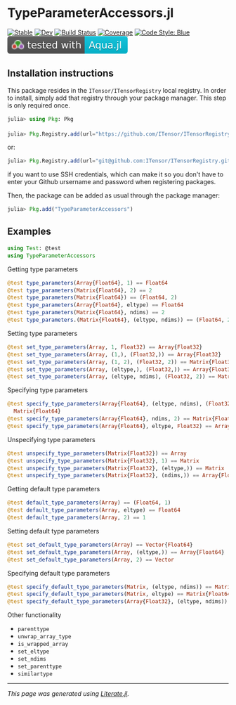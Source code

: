 # TypeParameterAccessors.jl

[![Stable](https://img.shields.io/badge/docs-stable-blue.svg)](https://ITensor.github.io/TypeParameterAccessors.jl/stable/)
[![Dev](https://img.shields.io/badge/docs-dev-blue.svg)](https://ITensor.github.io/TypeParameterAccessors.jl/dev/)
[![Build Status](https://github.com/ITensor/TypeParameterAccessors.jl/actions/workflows/Tests.yml/badge.svg?branch=main)](https://github.com/ITensor/TypeParameterAccessors.jl/actions/workflows/Tests.yml?query=branch%3Amain)
[![Coverage](https://codecov.io/gh/ITensor/TypeParameterAccessors.jl/branch/main/graph/badge.svg)](https://codecov.io/gh/ITensor/TypeParameterAccessors.jl)
[![Code Style: Blue](https://img.shields.io/badge/code%20style-blue-4495d1.svg)](https://github.com/invenia/BlueStyle)
[![Aqua](https://raw.githubusercontent.com/JuliaTesting/Aqua.jl/master/badge.svg)](https://github.com/JuliaTesting/Aqua.jl)

## Installation instructions

This package resides in the `ITensor/ITensorRegistry` local registry.
In order to install, simply add that registry through your package manager.
This step is only required once.
```julia
julia> using Pkg: Pkg

julia> Pkg.Registry.add(url="https://github.com/ITensor/ITensorRegistry")
```
or:
```julia
julia> Pkg.Registry.add(url="git@github.com:ITensor/ITensorRegistry.git")
```
if you want to use SSH credentials, which can make it so you don't have to enter your Github ursername and password when registering packages.

Then, the package can be added as usual through the package manager:

```julia
julia> Pkg.add("TypeParameterAccessors")
```

## Examples

````julia
using Test: @test
using TypeParameterAccessors
````

Getting type parameters

````julia
@test type_parameters(Array{Float64}, 1) == Float64
@test type_parameters(Matrix{Float64}, 2) == 2
@test type_parameters(Matrix{Float64}) == (Float64, 2)
@test type_parameters(Array{Float64}, eltype) == Float64
@test type_parameters(Matrix{Float64}, ndims) == 2
@test type_parameters.(Matrix{Float64}, (eltype, ndims)) == (Float64, 2)
````

Setting type parameters

````julia
@test set_type_parameters(Array, 1, Float32) == Array{Float32}
@test set_type_parameters(Array, (1,), (Float32,)) == Array{Float32}
@test set_type_parameters(Array, (1, 2), (Float32, 2)) == Matrix{Float32}
@test set_type_parameters(Array, (eltype,), (Float32,)) == Array{Float32}
@test set_type_parameters(Array, (eltype, ndims), (Float32, 2)) == Matrix{Float32}
````

Specifying type parameters

````julia
@test specify_type_parameters(Array{Float64}, (eltype, ndims), (Float32, 2)) ==
  Matrix{Float64}
@test specify_type_parameters(Array{Float64}, ndims, 2) == Matrix{Float64}
@test specify_type_parameters(Array{Float64}, eltype, Float32) == Array{Float64}
````

Unspecifying type parameters

````julia
@test unspecify_type_parameters(Matrix{Float32}) == Array
@test unspecify_type_parameters(Matrix{Float32}, 1) == Matrix
@test unspecify_type_parameters(Matrix{Float32}, (eltype,)) == Matrix
@test unspecify_type_parameters(Matrix{Float32}, (ndims,)) == Array{Float32}
````

Getting default type parameters

````julia
@test default_type_parameters(Array) == (Float64, 1)
@test default_type_parameters(Array, eltype) == Float64
@test default_type_parameters(Array, 2) == 1
````

Setting default type parameters

````julia
@test set_default_type_parameters(Array) == Vector{Float64}
@test set_default_type_parameters(Array, (eltype,)) == Array{Float64}
@test set_default_type_parameters(Array, 2) == Vector
````

Specifying default type parameters

````julia
@test specify_default_type_parameters(Matrix, (eltype, ndims)) == Matrix{Float64}
@test specify_default_type_parameters(Matrix, eltype) == Matrix{Float64}
@test specify_default_type_parameters(Array{Float32}, (eltype, ndims)) == Vector{Float32}
````

Other functionality

- `parenttype`
- `unwrap_array_type`
- `is_wrapped_array`
- `set_eltype`
- `set_ndims`
- `set_parenttype`
- `similartype`

---

*This page was generated using [Literate.jl](https://github.com/fredrikekre/Literate.jl).*

